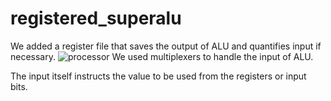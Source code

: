 # registered_superalu
We added a register file that saves the output of ALU and quantifies input if necessary.
![processor](https://user-images.githubusercontent.com/95965466/184317235-a9c0bfe5-e27b-4045-b855-f595dc3f7db5.jpg)
We used multiplexers to handle the input of ALU.

The input itself instructs the value to be used from the registers or input bits.
